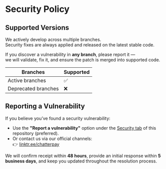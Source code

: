 # Security Policy

## Supported Versions

We actively develop across multiple branches.  
Security fixes are always applied and released on the latest stable code.  

If you discover a vulnerability in **any branch**, please report it —  
we will validate, fix it, and ensure the patch is merged into supported code.

| Branches            | Supported          |
| ------------------- | ------------------ |
| Active branches     | ✅                 |
| Deprecated branches | ❌                 |

## Reporting a Vulnerability

If you believe you’ve found a security vulnerability:

- Use the **"Report a vulnerability"** option under the [Security tab](https://github.com/P4-Games/ChatterPay-SmartContracts/security) of this repository (preferred).  
- Or contact us via our official channels:  
  👉 [linktr.ee/chatterpay](https://linktr.ee/chatterpay)

We will confirm receipt within **48 hours**, provide an initial response within **5 business days**, and keep you updated throughout the resolution process.